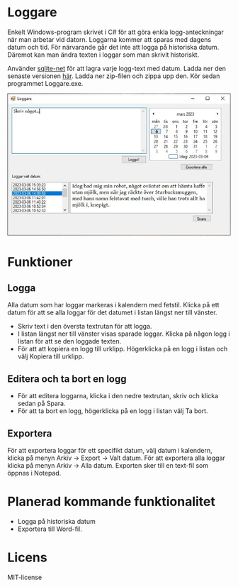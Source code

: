 # Loggare

Enkelt Windows-program skrivet i C# för att göra enkla logg-anteckningar när man arbetar vid datorn. Loggarna kommer att sparas med dagens datum och tid. För närvarande går det inte att logga på historiska datum. Däremot kan man ändra texten i loggar som man skrivit historiskt. 

Använder [sqlite-net](https://github.com/praeclarum/sqlite-net) för att lagra varje logg-text med datum. Ladda ner den senaste versionen [här](https://github.com/johandersson/Loggare/releases). Ladda ner zip-filen och zippa upp den. Kör sedan programmet Loggare.exe.


![Skärmbild](/images/screenshot.JPG?raw=true "Skärmbild av Loggare")

# Funktioner

## Logga
Alla datum som har loggar markeras i kalendern med fetstil. Klicka på ett datum för att se alla loggar för det datumet i listan längst ner till vänster.

- Skriv text i den översta textrutan för att logga.
- I listan längst ner till vänster visas sparade loggar. Klicka på någon logg i listan för att se den loggade texten.
- För att att kopiera en logg till urklipp. Högerklicka på en logg i listan och välj Kopiera till urklipp.

## Editera och ta bort en logg
- För att editera loggarna, klicka i den nedre textrutan, skriv och klicka sedan på Spara.
- För att ta bort en logg, högerklicka på en logg i listan välj Ta bort.

## Exportera

För att exportera loggar för ett specifikt datum, välj datum i kalendern, klicka på menyn Arkiv -> Export -> Valt datum. För att exportera alla loggar klicka på menyn Arkiv -> Alla datum. Exporten sker till en text-fil som öppnas i Notepad. 

# Planerad kommande funktionalitet
- Logga på historiska datum
- Exportera till Word-fil.

# Licens
MIT-license
